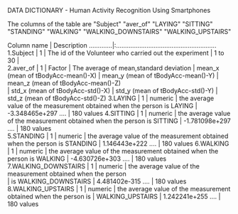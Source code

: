 DATA DICTIONARY - Human Activity Recognition Using Smartphones

The columns of the table are
"Subject"            "aver_of"            "LAYING"             "SITTING"           
"STANDING"           "WALKING"            "WALKING_DOWNSTAIRS" "WALKING_UPSTAIRS" 

Column name  |  Description
.............|:........................................................
1.Subject    |   1
             |  The id of the Volunteer who carried out the experiment
             |  1 to 30
             |  
2.aver_of    |      1
             |  Factor 
             |  The average of mean,standard deviation 
             |  mean_x   (mean of tBodyAcc-mean()-X)
             |  mean_y   (mean of  tBodyAcc-mean()-Y)
             |  mean_z   (mean of tBodyAcc-mean()-Z)  
             |  std_x    (mean of tBodyAcc-std()-X)
             |  std_y    (mean of tBodyAcc-std()-Y)
             |  std_z    (mean of tBodyAcc-std()-Z)
3.LAYING     |    1
             |  numeric
             |  the average value of the measurement obtained when the person is LAYING
             |  -3.348465e+297 .... 
             |  180 values
4.SITTING    |    1
             | numeric
             |  the average value of the measurement obtained when the person is SITTING
             |    -1.781098e+297 .... 
             |  180 values       
5.STANDING   |     1
             |  numeric
             |  the average value of the measurement obtained when the person is STANDING
             |  1.146443e+222 .... 
             |  180 values 
6.WALKING    |     1
             |  numeric
             |  the average value of the measurement obtained when the person is WALKING
             |  -4.630726e+303 .... 
             |  180 values            
7.WALKING_DOWNSTAIRS |       1
                     |      numeric
                     |      the average value of the measurement obtained when the person  
                     |      is WALKING_DOWNSTAIRS
                     |      4.481402e-315 .... 
                     |      180 values  
8.WALKING_UPSTAIRS   |     1
                     | numeric
                     |  the average value of the measurement obtained when the person is
                     |  WALKING_UPSTAIRS
                     |  1.242241e+255 .... 
                     |  180 values         
     
